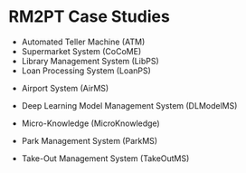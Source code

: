 # RM2PT Case Studies

* Automated Teller Machine (ATM)
* Supermarket System (CoCoME)
* Library Management System (LibPS)
* Loan Processing System (LoanPS)

- Airport System (AirMS)
- Deep Learning Model Management System (DLModelMS)

- Micro-Knowledge (MicroKnowledge)

- Park Management System (ParkMS)

- Take-Out Management System (TakeOutMS)


